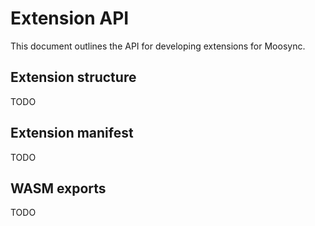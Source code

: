 # Extension API

This document outlines the API for developing extensions for Moosync.

## Extension structure
TODO

## Extension manifest
TODO

## WASM exports
TODO
